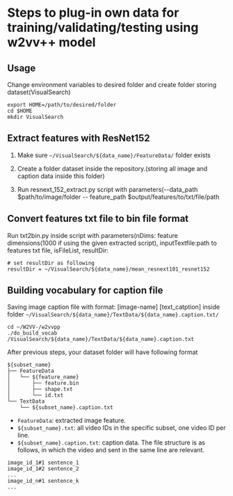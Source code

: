 # Steps to plug-in own data for training/validating/testing using w2vv++ model
## Usage

Change environment variables to desired folder and create folder storing dataset(VisualSearch)
```
export HOME=/path/to/desired/folder
cd $HOME
mkdir VisualSearch
```

## Extract features with ResNet152

1. Make sure ```~/VisualSearch/${data_name}/FeatureData/``` folder exists

2. Create a folder dataset inside the repository.(storing all image and caption data inside this folder)
3. Run resnext_152_extract.py script with parameters(--data_path $path/to/image/folder -- feature_path $output/features/to/txt/file/path

## Convert features txt file to bin file format 

Run txt2bin.py inside script with parameters(nDims: feature dimensions(1000 if using the given extracted script), inputTextfile:path to features txt file, isFileList, resultDir:

```
# set resultDir as following
resultDir = ~/VisualSearch/${data_name}/mean_resnext101_resnet152
```

## Building vocabulary for caption file

Saving image caption file with format: [image-name] [text_catption] inside folder ```~/VisualSearch/${data_name}/TextData/${data_name}.caption.txt/```
```
cd ~/W2VV-/w2vvpp
./do_build_vocab /VisualSearch/${data_name}/TextData/${data_name}.caption.txt
```
After previous steps, your dataset folder will have following format
```shell
${subset_name}
├── FeatureData
│   └── ${feature_name}
│       ├── feature.bin
│       ├── shape.txt
│       └── id.txt
└── TextData
    └── ${subset_name}.caption.txt

```

* `FeatureData`: extracted image feature. 
* `${subset_name}.txt`: all video IDs in the specific subset, one video ID per line.
* `${subset_name}.caption.txt`: caption data. The file structure is as follows, in which the video and sent in the same line are relevant.
```
image_id_1#1 sentence_1
image_id_1#2 sentence_2
...
image_id_n#1 sentence_k
...
```
